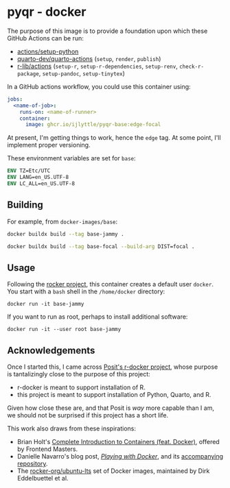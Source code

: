 # pyqr - docker

The purpose of this image is to provide a foundation upon which these GitHub Actions can be run:

- [actions/setup-python](https://github.com/actions/setup-python)
- [quarto-dev/quarto-actions](https://github.com/quarto-dev/quarto-actions) (`setup`, `render`, `publish`)
- [r-lib/actions](https://github.com/r-lib/actions) (`setup-r`, `setup-r-dependencies`, `setup-renv`, `check-r-package`, `setup-pandoc`, `setup-tinytex`)

In a GitHub actions workflow, you could use this container using:

```yaml
jobs:
  <name-of-job>:
    runs-on: <name-of-runner>
    container:
      image: ghcr.io/ijlyttle/pyqr-base:edge-focal
```

At present, I'm getting things to work, hence the `edge` tag. At some point, I'll implement proper versioning.

These environment variables are set for `base`:

```dockerfile
ENV TZ=Etc/UTC
ENV LANG=en_US.UTF-8
ENV LC_ALL=en_US.UTF-8
```

## Building

For example, from `docker-images/base`:

```bash
docker buildx build --tag base-jammy .
```

```bash
docker buildx build --tag base-focal --build-arg DIST=focal .
```

## Usage

Following the [rocker project](https://github.com/rocker-org/rocker), this container creates a default user `docker`. 
You start with a `bash` shell in the `/home/docker` directory:

```
docker run -it base-jammy
```

If you want to run as root, perhaps to install additional software:

```
docker run -it --user root base-jammy
```

## Acknowledgements

Once I started this, I came across [Posit's r-docker project](https://github.com/rstudio/r-docker), whose purpose is tantalizingly close to the purpose of this project:

  - r-docker is meant to support installation of R.
  - this project is meant to support installation of Python, Quarto, and R.

Given how close these are, and that Posit is *way* more capable than I am, we should not be surprised if this project has a short life.

This work also draws from these inspirations:

- Brian Holt's [Complete Introduction to Containers (feat. Docker)](https://frontendmasters.com/courses/complete-intro-containers/), offered by Frontend Masters.
- Danielle Navarro's blog post, [*Playing with Docker*](https://blog.djnavarro.net/posts/2023-01-01_playing-with-docker/), and its [accompanying repository](https://github.com/djnavarro/arch-r).
- The [rocker-org/ubuntu-lts](https://github.com/rocker-org/ubuntu-lts) set of Docker images, maintained by Dirk Eddelbuettel et al.
